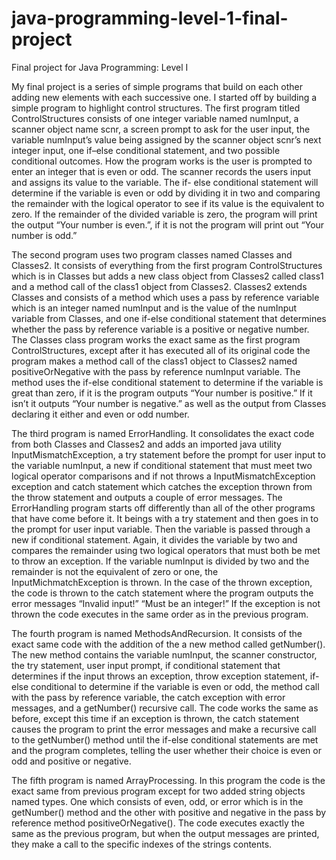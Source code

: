 # java-programming-level-1-final-project

Final project for Java Programming: Level I

My final project is a series of simple programs that build on each other adding new elements with each successive one. I started off by building a simple program to highlight control structures. The first program titled ControlStructures consists of one integer variable named numInput, a scanner object name scnr, a screen prompt to ask for the user input, the variable numInput’s value being assigned by the scanner object scnr’s next integer input, one if–else conditional statement, and two possible conditional outcomes. How the program works is the user is prompted to enter an integer that is even or odd. The scanner records the users input and assigns its value to the variable. The if- else conditional statement will determine if the variable is even or odd by dividing it in two and comparing the remainder with the logical operator to see if its value is the equivalent to zero. If the remainder of the divided variable is zero, the program will print the output “Your number is even.”, if it is not the program will print out “Your number is odd.”

The second program uses two program classes named Classes and Classes2. It consists of everything from the first program ControlStructures which is in Classes but adds a new class object from Classes2 called class1 and a method call of the class1 object from Classes2. Classes2 extends Classes and consists of a method which uses a pass by reference variable which is an integer named numInput and is the value of the numInput variable from Classes, and one if-else conditional statement that determines whether the pass by reference variable is a positive or negative number. The Classes class program works the exact same as the first program ControlStructures, except after it has executed all of its original code the program makes a method call of the class1 object to Classes2 named positiveOrNegative with the pass by reference numInput variable. The method uses the if-else conditional statement to determine if the variable is great than zero, if it is the program outputs “Your number is positive.”  If it isn’t it outputs “Your number is negative.” as well as the output from Classes declaring it either and even or odd number.

The third program is named ErrorHandling. It consolidates the exact code from both Classes and Classes2 and adds an imported java utility InputMismatchException, a try statement before the prompt for user input to the variable numInput, a new if conditional statement that must meet two logical operator comparisons and if not throws a InputMismatchException exception and catch statement which catches the exception thrown from the throw statement and outputs a couple of error messages. The ErrorHandling program starts off differently than all of the other programs that have come before it. It beings with a try statement and then goes in to the prompt for user input variable. Then the variable is passed through a new if conditional statement. Again, it divides the variable by two and compares the remainder using two logical operators that must both be met to throw an exception. If the variable numInput is divided by two and the remainder is not the equivalent of zero or one, the InputMichmatchException is thrown. In the case of the thrown exception, the code is thrown to the catch statement where the program outputs the error messages “Invalid input!” “Must be an integer!” If the exception is not thrown the code executes in the same order as in the previous program.

The fourth program is named MethodsAndRecursion. It consists of the exact same code with the addition of the a new method called getNumber(). The new method contains the variable numInput, the scanner constructor, the try statement, user input prompt, if conditional statement that determines if the input throws an exception, throw exception statement, if-else conditional to determine if the variable is even or odd, the method call with the pass by reference variable, the catch exception with error messages, and a getNumber() recursive call. The code works the same as before, except this time if an exception is thrown, the catch statement causes the program to print the error messages and make a recursive call to the getNumber() method until the if-else conditional statements are met and the program completes, telling the user whether their choice is even or odd and positive or negative.

The fifth program is named ArrayProcessing. In this program the code is the exact same from previous program except for two added string objects named types. One which consists of even, odd, or error which is in the getNumber() method and the other with positive and negative in the pass by reference method positiveOrNegative(). The code executes exactly the same as the previous program, but when the output messages are printed, they make a call to the specific indexes of the strings contents.



